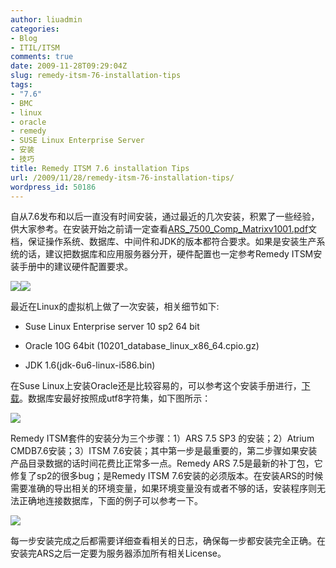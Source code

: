 ```yaml
---
author: liuadmin
categories:
- Blog
- ITIL/ITSM
comments: true
date: 2009-11-28T09:29:04Z
slug: remedy-itsm-76-installation-tips
tags:
- "7.6"
- BMC
- linux
- oracle
- remedy
- SUSE Linux Enterprise Server
- 安装
- 技巧
title: Remedy ITSM 7.6 installation Tips
url: /2009/11/28/remedy-itsm-76-installation-tips/
wordpress_id: 50186
---
```


自从7.6发布和以后一直没有时间安装，通过最近的几次安装，积累了一些经验，供大家参考。在安装开始之前请一定查看[ARS_7500_Comp_Matrixv1001.pdf](http://www.bmc.com/support/product-availability-compatibility)文档，保证操作系统、数据库、中间件和JDK的版本都符合要求。如果是安装生产系统的话，建议把数据库和应用服务器分开，硬件配置也一定参考Remedy ITSM安装手册中的建议硬件配置要求。


![](http://www.beareyes.com.cn/2/lib/200701/19/452/image002.jpg)![](http://www.my-softwareteacher.com/images/oracle_logo.gif)


最近在Linux的虚拟机上做了一次安装，相关细节如下:



	
  * Suse Linux Enterprise server 10 sp2 64 bit

	
  * Oracle 10G 64bit (10201_database_linux_x86_64.cpio.gz)

	
  * JDK 1.6(jdk-6u6-linux-i586.bin)


在Suse Linux上安装Oracle还是比较容易的，可以参考这个安装手册进行，[下载](ftp.novell.com/partners/oracle/docs/10gR2_sles10_install.pdf )。数据库安最好按照成utf8字符集，如下图所示：

[](http://martinliu.cn/?attachment_id=50187)[![](http://cdn1.martinliu.cn/wp-content/uploads/2009/11/snap00142-300x234.jpg)](http://martinliu.cn/http:/martinliu.cn/2009/11/remedy-itsm-76-installation-tips.html/snap00142/)

Remedy ITSM套件的安装分为三个步骤：1）ARS 7.5 SP3 的安装；2）Atrium CMDB7.6安装；3）ITSM 7.6安装；其中第一步是最重要的，第二步骤如果安装产品目录数据的话时间花费比正常多一点。Remedy ARS 7.5是最新的补丁包，它修复了sp2的很多bug；是Remedy ITSM 7.6安装的必须版本。在安装ARS的时候需要准确的导出相关的环境变量，如果环境变量没有或者不够的话，安装程序则无法正确地连接数据库，下面的例子可以参考一下。

[![](http://cdn1.martinliu.cn/wp-content/uploads/2009/11/snap00143-300x59.jpg)](http://martinliu.cn/http:/martinliu.cn/2009/11/remedy-itsm-76-installation-tips.html/snap00143/)

每一步安装完成之后都需要详细查看相关的日志，确保每一步都安装完全正确。在安装完ARS之后一定要为服务器添加所有相关License。

